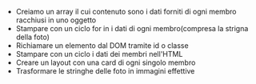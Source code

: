 - Creiamo un array il cui contenuto sono i dati forniti di ogni membro racchiusi in uno oggetto
- Stampare con un ciclo for in i dati di ogni membro(compresa la strigna della foto)
- Richiamare un elemento dal DOM tramite id o classe
- Stampare con un ciclo i dati dei membri nell'HTML
- Creare un layout con una card di ogni singolo membro
- Trasformare le stringhe delle foto in immagini effettive